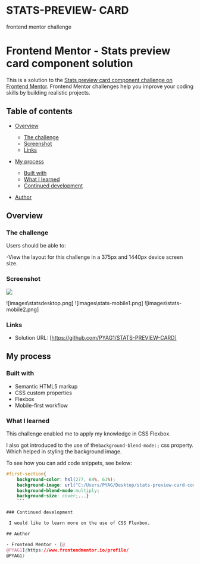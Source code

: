 # STATS-PREVIEW- CARD
 frontend mentor challenge
 # Frontend Mentor - Stats preview card component solution

This is a solution to the [Stats preview card component challenge on Frontend Mentor](https://www.frontendmentor.io/challenges/stats-preview-card-component-8JqbgoU62). Frontend Mentor challenges help you improve your coding skills by building realistic projects. 

## Table of contents

- [Overview](#overview)
  - [The challenge](#the-challenge)
  - [Screenshot](#screenshot)
  - [Links](#links)
- [My process](#my-process)
  - [Built with](#built-with)
  - [What I learned](#what-i-learned)
  - [Continued development](#continued-development)

- [Author](#author)


## Overview

### The challenge

Users should be able to:


-View the layout for this challenge in a 375px and 1440px device screen size.

### Screenshot

![](./screenshot.jpg)

![images\statsdesktop.png]
![images\stats-mobile1.png]
![images\stats-mobile2.png]


### Links

- Solution URL: [https://github.com/PYAG1/STATS-PREVIEW-CARD]


## My process

### Built with

- Semantic HTML5 markup
- CSS custom properties
- Flexbox
- Mobile-first workflow



### What I learned
This challenge enabled me to apply my knowledge in CSS Flexbox.

I also got introduced to the use of the```background-blend-mode:;``` css property. Which helped in styling the background image.


To see how you can add code snippets, see below:

```css
#first-section{
    background-color: hsl(277, 64%, 61%);
    background-image: url("C:/Users/PYAG/Desktop/stats-preview-card-component-main/images/image-header-mobile.jpg");
    background-blend-mode:multiply;
    background-size: cover;...}
    ```

### Continued development

 I would like to learn more on the use of CSS Flexbox.

## Author

- Frontend Mentor - [@
@PYAG1](https://www.frontendmentor.io/profile/
@PYAG1)







